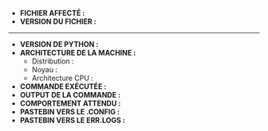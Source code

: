 * **FICHIER AFFECTÉ :**
* **VERSION DU FICHIER :**
---
* **VERSION DE PYTHON :**
* **ARCHITECTURE DE LA MACHINE :**
  * Distribution :
  * Noyau :
  * Architecture CPU :
* **COMMANDE EXÉCUTÉE :**
* **OUTPUT DE LA COMMANDE :**
* **COMPORTEMENT ATTENDU :**
* **PASTEBIN VERS LE .CONFIG :**
* **PASTEBIN VERS LE ERR.LOGS :**
